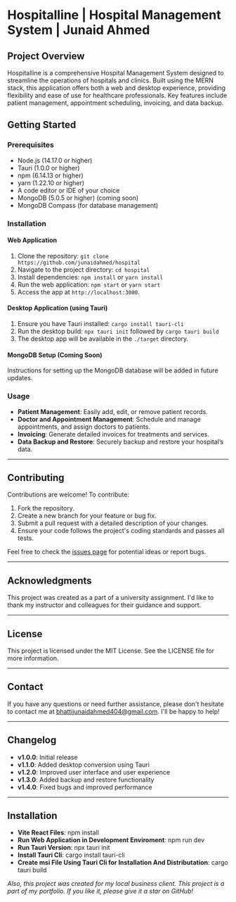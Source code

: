 # Hospitalline | Hospital Management System | Junaid Ahmed

## Project Overview

Hospitalline is a comprehensive Hospital Management System designed to streamline the operations of hospitals and clinics. Built using the MERN stack, this application offers both a web and desktop experience, providing flexibility and ease of use for healthcare professionals. Key features include patient management, appointment scheduling, invoicing, and data backup.

## Getting Started

### Prerequisites

- Node.js (14.17.0 or higher)
- Tauri (1.0.0 or higher)
- npm (6.14.13 or higher)
- yarn (1.22.10 or higher)
- A code editor or IDE of your choice
- MongoDB (5.0.5 or higher) (coming soon)
- MongoDB Compass (for database management)

### Installation

#### Web Application

1. Clone the repository: `git clone https://github.com/junaidahmed/hospital`
2. Navigate to the project directory: `cd hospital`
3. Install dependencies: `npm install` or `yarn install`
4. Run the web application: `npm start` or `yarn start`
5. Access the app at `http://localhost:3000`.

#### Desktop Application (using Tauri)

1. Ensure you have Tauri installed: `cargo install tauri-cli`
2. Run the desktop build: `npx tauri init` followed by `cargo tauri build`
3. The desktop app will be available in the `./target` directory.

#### MongoDB Setup (Coming Soon)

Instructions for setting up the MongoDB database will be added in future updates.

### Usage

- **Patient Management**: Easily add, edit, or remove patient records.
- **Doctor and Appointment Management**: Schedule and manage appointments, and assign doctors to patients.
- **Invoicing**: Generate detailed invoices for treatments and services.
- **Data Backup and Restore**: Securely backup and restore your hospital’s data.

---

## Contributing

Contributions are welcome! To contribute:

1. Fork the repository.
2. Create a new branch for your feature or bug fix.
3. Submit a pull request with a detailed description of your changes.
4. Ensure your code follows the project's coding standards and passes all tests.

Feel free to check the [issues page](link-to-issues) for potential ideas or report bugs.

---

## Acknowledgments

This project was created as a part of a university assignment. I'd like to thank my instructor and colleagues for their guidance and support.

---

## License

This project is licensed under the MIT License. See the LICENSE file for more information.

---

## Contact

If you have any questions or need further assistance, please don't hesitate to contact me at bhattijunaidahmed404@gmail.com. I'll be happy to help!

---

## Changelog

- **v1.0.0**: Initial release
- **v1.1.0**: Added desktop conversion using Tauri
- **v1.2.0**: Improved user interface and user experience
- **v1.3.0**: Added backup and restore functionality
- **v1.4.0**: Fixed bugs and improved performance

---

## Installation

- **Vite React Files**: npm install
- **Run Web Application in Development Enviroment**: npm run dev
- **Run Tauri Version**: npx tauri init
- **Install Tauri Cli**: cargo install tauri-cli
- **Create msi File Using Tauri Cli for Installation And Distributation**: cargo tauri build

_Also, this project was created for my local business client. This project is a part of my portfolio. If you like it, please give it a star on GitHub!_
